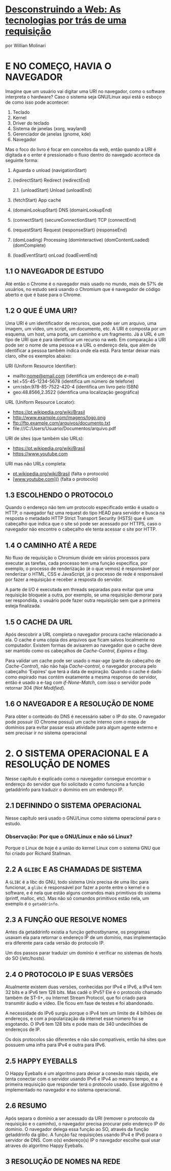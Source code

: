 # [Desconstruindo a Web: As tecnologias por trás de uma requisição]()

por Willian Molinari

# E NO COMEÇO, HAVIA O NAVEGADOR

Imagine que um usuário vai digitar uma URI no navegador, como o software interpreta o hardware? Caso o sistema seja GNU/Linux aqui está o esboço de como isso pode acontecer:

1. Teclado
2. Kernel
3. Driver do teclado
4. Sistema de janelas (xorg, wayland)
5. Gerenciador de janelas (gnome, kde)
6. Navegador

Mas o foco do livro é focar em conceitos da web, então quando a URI é digitada e o enter é pressionado o fluxo dentro do navegado acontece da seguinte forma:

1. Aguarda o unload (navigationStart)

2. (redirectStart) Redirect (redirectEnd)

   2.1. (unloadStart) Unload (unloadEnd)

3. (fetchStart) App cache

4. (domainLookupStart) DNS (domainLookupEnd)

5. (connectStart) (secureConnectionStart) TCP (connectEnd)

6. (requestStart) Request (responseStart) (responseEnd)

7. (domLoading) Processing (domInteractive) (domContentLoaded) (domComplete)

8. (loadEventStart) onLoad (loadEventEnd)

## 1.1 O NAVEGADOR DE ESTUDO

Até então o Chrome é o navegador mais usado no mundo, mais de 57% de usuários, no estudo será usando o Chromium que é navegador de código aberto e que é base para o Chrome.

## 1.2 O QUE É UMA URI?

Uma URI é um identificador de recursos, que pode ser um arquivo, uma imagem, um vídeo, um script, um documento, etc. A URI é composta por um esquema, um host, uma porta, um caminho e um fragmento. Já a URL é um tipo de URI que é para identificar um recurso na web. Em comparação a URI pode ser o nome de uma pessoa e a URL o endereço dela, que além de identificar a pessoa também indica onde ela está. Para tentar deixar mais claro, olhe os exemplos abaixo:

URI (Uniform Resource Identifier):

- mailto:nome@email.com (identifica um endereço de e-mail)
- tel:+55-45-1234-5678 (identifica um número de telefone)
- urn:isbn:978-85-7522-420-4 (identifica um livro pelo ISBN)
- geo:48.8566,2.3522 (identifica uma localização geográfica)

URL (Uniform Resource Locator):

- <https://pt.wikipedia.org/wiki/Brasil>
- <http://www.example.com/imagens/logo.png>
- <ftp://ftp.example.com/arquivos/documento.txt>
- file:///C:/Users/Usuario/Documentos/arquivo.pdf

URI de sites (que também são URLs):

- <https://pt.wikipedia.org/wiki/Brasil>
- <https://www.youtube.com>

URI mas não URLs completa:

- [pt.wikipedia.org/wiki/Brasil]() (falta o protocolo)
- [www.youtube.com]() (falta o protocolo)

## 1.3 ESCOLHENDO O PROTOCOLO

Quando o endereço não tem um protocolo especificado então é usado o HTTP, o navegador faz uma request do tipo HEAD para servidor e busca na resposta o metadado HTTP Strict Transport Security (HSTS) que é um cabeçalho que indica que o site só pode ser acessado por HTTPS, caso o navegador não encontre o cabeçalho ele tenta acessar o site por HTTP.

## 1.4 O CAMINHO ATÉ A REDE

No fluxo de requisição o Chromium divide em vários processos para executar as tarefas, cada processo tem uma função específica, por exemplo, o processo de renderização (é o que vemos) é responsável por renderizar o HTML, CSS e JavaScript, já o processo de rede é responsável por fazer a requisição e receber a resposta do servidor.

A parte de I/O é executada em threads separadas para evitar que uma requisição bloqueie a outra, por exemplo, se uma requisição demorar para ser respondida, o usuário pode fazer outra requisição sem que a primeira esteja finalizada.

## 1.5 O CACHE DA URL

Após descobrir a URL completa o navegador procura cache relacionado a ela. O cache é uma cópia dos arquivos que ficam salvos localmente no computador. Existem formas de avisarem ao navegador que o cache deve ser mantido como os cabeçalhos de _Cache-Control, Expires e Etag_.

Para validar um cache pode ser usado o max-age (parte do cabeçalho de _Cache-Control_), não não haja _Cache-control_, o navegador procura pelo cabeçalho 'Expires' que terá a data de expiração. Quando o cache é dado como expirado mas contém exatamente a mesma response do servidor, então é usado a e-tag com _if-None-Match_, com isso o servidor pode retornar 304 (_Not Modified_).

## 1.6 O NAVEGADOR E A RESOLUÇÃO DE NOME

Para obter o conteúdo do DNS é necessário saber o IP do site. O navegador pode possuir (O Chrome possui) um cache interno com o mapa de domínios para evitar passar essa atividade para algum agente externo e sem precisar ir no sistema operacional

# 2. O SISTEMA OPERACIONAL E A RESOLUÇÃO DE NOMES

Nesse capítulo é explicado como o navegador consegue encontrar o endereço do servidor que foi solicitado e como funciona a função getaddrinfo para traduzir o domínio em um endereço IP.

## 2.1 DEFININDO O SISTEMA OPERACIONAL

Nesse capítulo será usado o GNU/Linux como sistema operacional para o estudo.

### Observação: Por que o GNU/Linux e não só Linux?

Porque o Linux de hoje é a união do kernel Linux com o sistema GNU que foi criado por Richard Stallman.

## 2.2 A `GLIBC` E AS CHAMADAS DE SISTEMA

A `GLIBC` é a libc do GNU, todo sistema Unix precisa de uma libc para funcionar, a `glibc` é responsável por fazer a ponte entre o kernel e o software, e é nela que estão alguns comandos mais primitivos do sistema (printf, malloc, etc). Mas não só comandos primitivos estão nela, um exemplo é o `getaddrinfo`.

## 2.3 A FUNÇÃO QUE RESOLVE NOMES

Antes da getaddrinfo existia a função gethostbyname, os programas usavam ela para retornar o endereço IP de um domínio, mas implementação era diferente para cada versão do protocolo IP.

Um dos passos parar traduizr um domínio é verificar no sistemas de hosts do SO (/etc/hosts).

## 2.4 O PROTOCOLO IP E SUAS VERSÕES

Atualmente existem duas versões, conhecidas por IPv4 e IPv6, a IPv4 tem 32 bits e a IPv6 tem 128 bits. Mas cadê o IPv5? Ele é o protocolo chamado também de ST-II+, ou Internet Stream Protocol, que foi criado para transmitir áudio e vídeo. Ele ficou em fase de testes e foi abandonado.

A necessidade do IPv6 surgiu porque o IPv4 tem um limite de 4 bilhões de endereços, e com a popularização da internet esse número foi se esgotando. O IPv6 tem 128 bits e pode mais de 340 undecilhões de endereços de IP.

Os dois protocolos são diferentes e não são compatíveis, então há sites que possuem uma infra para IPv4 e outra para IPv6.

## 2.5 HAPPY EYEBALLS

O Happy Eyeballs é um algoritmo para deixar a conexão mais rápida, ele tenta conectar com o servidor usando IPv6 e IPv4 ao mesmo tempo, e a primeira requisição que responder terá o protocolo usado. Esse algoitmo é implementado no navegador e no sistema operacional.

## 2.6 RESUMO

Após separa o domínio a ser acessado da URI (remover o protocolo da requisição e o caminho), o navegador precisa procurar pelo endereço IP do domínio. O navegador delega essa função ao SO, através da função getaddrinfo da glibc. A função faz requisições usando IPv4 e IPv6 poara o servidor de DNS. Com o(s) endereço(s) IP o navegador escolhe qual usar atraves do algoritmo Happy Eyeballs.

## 3 RESOLUÇÃO DE NOMES NA REDE

